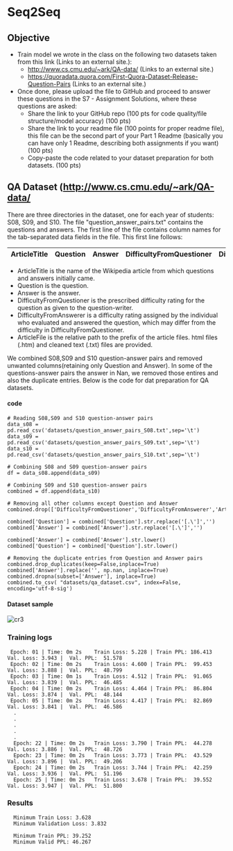 # Seq2Seq

## Objective
* Train model we wrote in the class on the following two datasets taken from this link (Links to an external site.): 
   * http://www.cs.cmu.edu/~ark/QA-data/ (Links to an external site.)
   * https://quoradata.quora.com/First-Quora-Dataset-Release-Question-Pairs (Links to an external site.)
* Once done, please upload the file to GitHub and proceed to answer these questions in the S7 - Assignment Solutions, where these questions are asked:
   * Share the link to your GitHub repo (100 pts for code quality/file structure/model accuracy) (100 pts)
   * Share the link to your readme file (100 points for proper readme file), this file can be the second part of your Part 1 Readme (basically you can have only 1 Readme, describing both assignments if you want) (100 pts)
   * Copy-paste the code related to your dataset preparation for both datasets.  (100 pts)
##  QA Dataset (http://www.cs.cmu.edu/~ark/QA-data/ 
There are three directories in the dataset, one for each year of students: S08, S09, and S10. The file "question_answer_pairs.txt" contains the questions and answers. The first line of the file contains column names for the tab-separated data fields in the file. This first line follows:

|ArticleTitle|Question|Answer|DifficultyFromQuestioner|DifficultyFromAnswerer|ArticleFile|
| :---: | :---: | :---: | :---: | :---: | :---: |

* ArticleTitle is the name of the Wikipedia article from which questions and answers initially came.
* Question is the question.<br>
* Answer is the answer.<br>
* DifficultyFromQuestioner is the prescribed difficulty rating for the question as given to the question-writer.<br> 
* DifficultyFromAnswerer is a difficulty rating assigned by the individual who evaluated and answered the question, 
which may differ from the difficulty in DifficultyFromQuestioner.<br>
* ArticleFile is the relative path to the prefix of the article files. html files (.htm) and cleaned 
text (.txt) files are provided.<br>

We combined S08,S09 and S10 question-answer pairs and removed unwanted columns(retaining only Question and Answer). In some of the questions-answer pairs the answer in Nan, we removed those entires and also the duplicate entries. Below is the code for dat preparation for QA datasets.

#### code
    # Reading S08,S09 and S10 question-answer pairs
    data_s08 = pd.read_csv('datasets/question_answer_pairs_S08.txt',sep='\t')
    data_s09 = pd.read_csv('datasets/question_answer_pairs_S09.txt',sep='\t')
    data_s10 = pd.read_csv('datasets/question_answer_pairs_S10.txt',sep='\t')

    # Combining S08 and S09 question-answer pairs
    df = data_s08.append(data_s09)
    
    # Combining S09 and S10 question-answer pairs
    combined = df.append(data_s10)

    # Removing all other columns except Question and Answer
    combined.drop(['DifficultyFromQuestioner','DifficultyFromAnswerer','ArticleFile','ArticleTitle'],axis=1,inplace=True)

    combined['Question'] = combined['Question'].str.replace('[.\']','')
    combined['Answer'] = combined['Answer'].str.replace('[.\']','')

    combined['Answer'] = combined['Answer'].str.lower()
    combined['Question'] = combined['Question'].str.lower()

    # Removing the duplicate entries from Question and Answer pairs
    combined.drop_duplicates(keep=False,inplace=True)
    combined['Answer'].replace('', np.nan, inplace=True)
    combined.dropna(subset=['Answer'], inplace=True)
    combined.to_csv( "datasets/qa_dataset.csv", index=False, encoding='utf-8-sig')
#### Dataset sample
  ![cr3](https://user-images.githubusercontent.com/36162708/123035297-bc5d7380-d408-11eb-8ee3-15af024afaf1.jpg)

### Training logs
 
     Epoch: 01 | Time: 0m 2s	Train Loss: 5.228 | Train PPL: 186.413	 Val. Loss: 3.943 |  Val. PPL:  51.578
     Epoch: 02 | Time: 0m 2s	Train Loss: 4.600 | Train PPL:  99.453	 Val. Loss: 3.888 |  Val. PPL:  48.799
     Epoch: 03 | Time: 0m 1s	Train Loss: 4.512 | Train PPL:  91.065	 Val. Loss: 3.839 |  Val. PPL:  46.485
     Epoch: 04 | Time: 0m 2s	Train Loss: 4.464 | Train PPL:  86.804	 Val. Loss: 3.874 |  Val. PPL:  48.144
     Epoch: 05 | Time: 0m 2s	Train Loss: 4.417 | Train PPL:  82.869	 Val. Loss: 3.841 |  Val. PPL:  46.586
      . 
      . 
      . 
      . 
      . 
      Epoch: 22 | Time: 0m 2s	Train Loss: 3.790 | Train PPL:  44.278	 Val. Loss: 3.886 |  Val. PPL:  48.726
      Epoch: 23 | Time: 0m 2s	Train Loss: 3.773 | Train PPL:  43.529	 Val. Loss: 3.896 |  Val. PPL:  49.206
      Epoch: 24 | Time: 0m 2s	Train Loss: 3.744 | Train PPL:  42.259	 Val. Loss: 3.936 |  Val. PPL:  51.196
      Epoch: 25 | Time: 0m 2s	Train Loss: 3.678 | Train PPL:  39.552	 Val. Loss: 3.947 |  Val. PPL:  51.800
### Results

      Minimum Train Loss: 3.628   
      Minimum Validation Loss: 3.832   
   
      Minimum Train PPL: 39.252   
      Minimum Valid PPL: 46.267 
    


